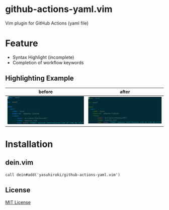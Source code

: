 # github-actions-yaml.vim

Vim plugin for GitHub Actions (yaml file)

# Feature

- Syntax Highlight (incomplete)
- Completion of workflow keywords

## Highlighting Example

| before | after |
| --- | --- |
| ![before](./img/before.png) | ![after](./img/after.png) |

# Installation

## dein.vim

```vim
call dein#add('yasuhiroki/github-actions-yaml.vim')
```

## License

[MIT License](License.txt)
